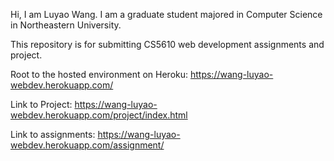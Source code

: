 Hi, I am Luyao Wang.
I am a graduate student majored in Computer Science in Northeastern University.

This repository is for submitting CS5610 web development assignments and project.

Root to the hosted environment on Heroku: 
https://wang-luyao-webdev.herokuapp.com/

Link to Project:
https://wang-luyao-webdev.herokuapp.com/project/index.html

Link to assignments:
https://wang-luyao-webdev.herokuapp.com/assignment/


